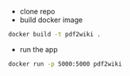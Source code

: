 - clone repo 
-  build docker image
```bash
docker build -t pdf2wiki .
```

- run the app
```bash
docker run -p 5000:5000 pdf2wiki
```

